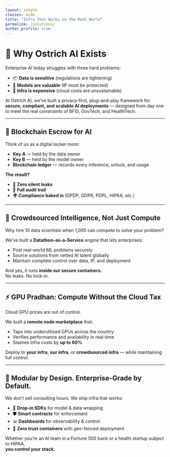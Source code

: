 ```yaml
---
layout: single
classes: wide
title: "Infra That Works in the Real World"
permalink: /solutions/
author_profile: true
---
```


# 🚀 Why Ostrich AI Exists

Enterprise AI today struggles with three hard problems:

- 📦 **Data is sensitive** (regulations are tightening)  
- 🔐 **Models are valuable** (IP must be protected)  
- 💸 **Infra is expensive** (cloud costs are unsustainable)

At Ostrich AI, we’ve built a privacy-first, plug-and-play framework for **secure, compliant, and scalable AI deployments** — designed from day one to meet the real constraints of BFSI, GovTech, and HealthTech.

---

## 🔄 Blockchain Escrow for AI

Think of us as a digital locker room:

- **Key A** — held by the data owner  
- **Key B** — held by the model owner  
- **Blockchain ledger** — records every inference, unlock, and usage

**The result?**

- 🔐 **Zero silent leaks**  
- 📜 **Full audit trail**  
- 🌍 **Compliance baked in** (DPDP, GDPR, PDPL, HIPAA, etc.)

---

## 🧠 Crowdsourced Intelligence, Not Just Compute

Why hire 10 data scientists when 1,000 can compete to solve your problem?

We’ve built a **Datathon-as-a-Service** engine that lets enterprises:

- Post real-world ML problems securely  
- Source solutions from vetted AI talent globally  
- Maintain complete control over data, IP, and deployment

And yes, it runs **inside our secure containers.**  
No leaks. No lock-in.

---

## ⚡ GPU Pradhan: Compute Without the Cloud Tax

Cloud GPU prices are out of control.

We built a **remote node marketplace** that:

- Taps into underutilized GPUs across the country  
- Verifies performance and availability in real-time  
- Slashes infra costs by **up to 60%**

Deploy to **your infra**, **our infra**, or **crowdsourced infra** — while maintaining full control.

---

## 🧱 Modular by Design. Enterprise-Grade by Default.

We don’t sell consulting hours. We ship infra that works:

- 🧩 **Drop-in SDKs** for model & data wrapping  
- 🛡️ **Smart contracts** for enforcement  
- 📊 **Dashboards** for observability & control  
- 🔐 **Zero trust containers** with geo-fenced deployment

Whether you’re an AI team in a Fortune 500 bank or a health startup subject to HIPAA,  
**you control your stack.**